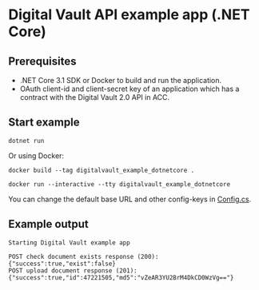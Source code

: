 # Digital Vault API example app (.NET Core)

## Prerequisites

- .NET Core 3.1 SDK or Docker to build and run the application.
- OAuth client-id and client-secret key of an application which has a contract with the Digital Vault 2.0 API in ACC.

## Start example

```
dotnet run
```

Or using Docker:

```
docker build --tag digitalvault_example_dotnetcore .

docker run --interactive --tty digitalvault_example_dotnetcore
```

You can change the default base URL and other config-keys in [Config.cs](Config.cs).

## Example output

```
Starting Digital Vault example app

POST check document exists response (200): {"success":true,"exist":false}
POST upload document response (201): {"success":true,"id":47221505,"md5":"vZeAR3YU2BrM4DkCD0WzVg=="}

```